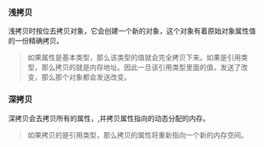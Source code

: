 ### 浅拷贝
浅拷贝时按位去拷贝对象，它会创建一个新的对象，这个对象有着原始对象属性值的一份精确拷贝。
> 如果属性是基本类型，那么该类型的值就会完全拷贝下来。如果是引用类型，那么拷贝的就是内存地址。因此一旦该引用类型里面的值，发送了改变，那么那个对象都会发送改变。

### 深拷贝
深拷贝会去拷贝所有的属性，,并拷贝属性指向的动态分配的内存。

> 如果拷贝的是引用类型，那么拷贝的属性将重新指向一个新的内存空间。